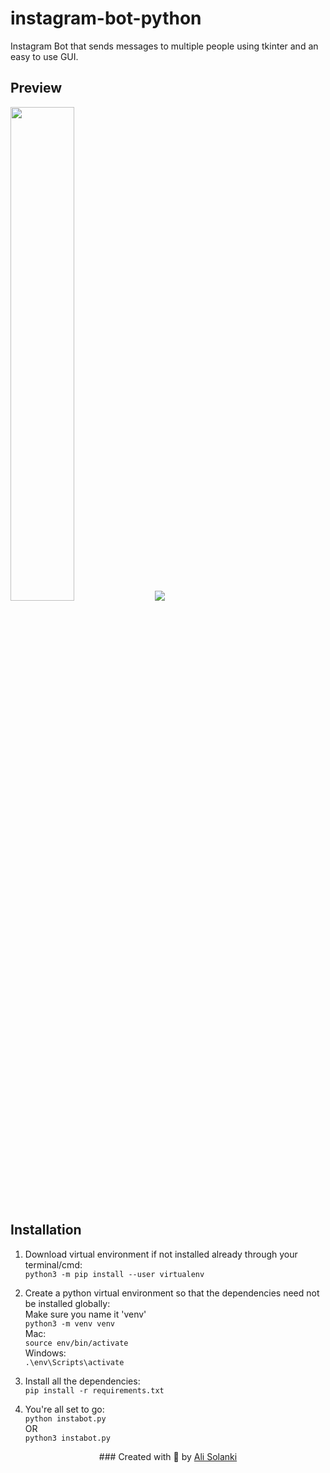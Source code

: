# instagram-bot-python
Instagram Bot that sends messages to multiple people using tkinter and an easy to use GUI.

## Preview
<img width=45% src="https://github.com/alisolanki/instagram-bot-python/blob/master/2.png"/>
<img src="https://github.com/alisolanki/instagram-bot-python/blob/master/1.png"/>

## Installation
1. Download virtual environment if not installed already through your terminal/cmd:
<br/>`python3 -m pip install --user virtualenv`

2. Create a python virtual environment so that the dependencies need not be installed globally:
<br/>Make sure you name it 'venv'
<br/>`python3 -m venv venv`
<br/>Mac:
<br/>`source env/bin/activate`
<br/>Windows:
<br/>`.\env\Scripts\activate`

3. Install all the dependencies:
<br/>`pip install -r requirements.txt`

4. You're all set to go:
<br/>`python instabot.py`
<br/> OR
<br/>`python3 instabot.py`

<div align=center>
### Created with 💜 by <a href="https://www.buymeacoffee.com/alisolanki">Ali Solanki</a>
</div>
